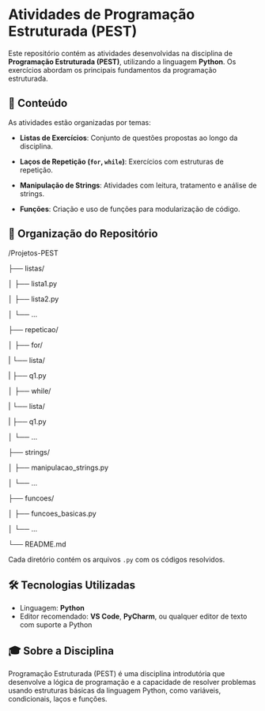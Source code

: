 # Atividades de Programação Estruturada (PEST)

Este repositório contém as atividades desenvolvidas na disciplina de **Programação Estruturada (PEST)**, utilizando a linguagem **Python**. Os exercícios abordam os principais fundamentos da programação estruturada.

## 🧠 Conteúdo

As atividades estão organizadas por temas:

- **Listas de Exercícios**: Conjunto de questões propostas ao longo da disciplina.
  
- **Laços de Repetição (`for`, `while`)**: Exercícios com estruturas de repetição.
  
- **Manipulação de Strings**: Atividades com leitura, tratamento e análise de strings.
  
- **Funções**: Criação e uso de funções para modularização de código.

## 📁 Organização do Repositório

/Projetos-PEST

├── listas/

│ ├── lista1.py

│ ├── lista2.py

│ └── ...

├── repeticao/

│ ├── for/

|    └── lista/

|    ├── q1.py

│ ├── while/

|    └── lista/

|    ├── q1.py

│ └── ...

├── strings/

│ ├── manipulacao_strings.py

│ └── ...

├── funcoes/

│ ├── funcoes_basicas.py

│ └── ...

└── README.md

Cada diretório contém os arquivos `.py` com os códigos resolvidos.

## 🛠️ Tecnologias Utilizadas

- Linguagem: **Python**
- Editor recomendado: **VS Code**, **PyCharm**, ou qualquer editor de texto com suporte a Python

## 🎓 Sobre a Disciplina
Programação Estruturada (PEST) é uma disciplina introdutória que desenvolve a lógica de programação e a capacidade de resolver problemas usando estruturas básicas da linguagem Python, como variáveis, condicionais, laços e funções.
